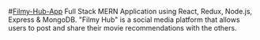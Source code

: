 #[Filmy-Hub-App](https://filmyhub-react.herokuapp.com/)
Full Stack MERN Application using React, Redux, Node.js, Express & MongoDB. "Filmy Hub" is a social media platform that allows users to post and share their movie recommendations with the others.
